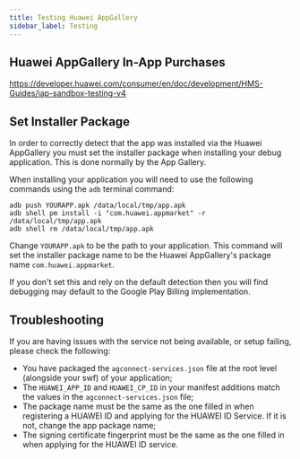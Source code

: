 ```yaml
---
title: Testing Huawei AppGallery 
sidebar_label: Testing
---
```



## Huawei AppGallery In-App Purchases

https://developer.huawei.com/consumer/en/doc/development/HMS-Guides/iap-sandbox-testing-v4



## Set Installer Package

In order to correctly detect that the app was installed via the Huawei AppGallery you must set the installer package when installing your debug application. This is done normally by the App Gallery. 

When installing your application you will need to use the following commands using the `adb` terminal command:

```
adb push YOURAPP.apk /data/local/tmp/app.apk
adb shell pm install -i "com.huawei.appmarket" -r /data/local/tmp/app.apk
adb shell rm /data/local/tmp/app.apk
```

Change `YOURAPP.apk` to be the path to your application. This command will set the installer package name to be the Huawei AppGallery's package name `com.huawei.appmarket`.

If you don't set this and rely on the default detection then you will find debugging may default to the Google Play Billing implementation.



## Troubleshooting

If you are having issues with the service not being available, or setup failing, please check the following:
- You have packaged the `agconnect-services.json` file at the root level (alongside your swf) of your application;
- The `HUAWEI_APP_ID` and `HUAWEI_CP_ID` in your manifest additions match the values in the `agconnect-services.json` file;
- The package name must be the same as the one filled in when registering a HUAWEI ID and applying for the HUAWEI ID Service. If it is not, change the app package name;
- The signing certificate fingerprint must be the same as the one filled in when applying for the HUAWEI ID service.


